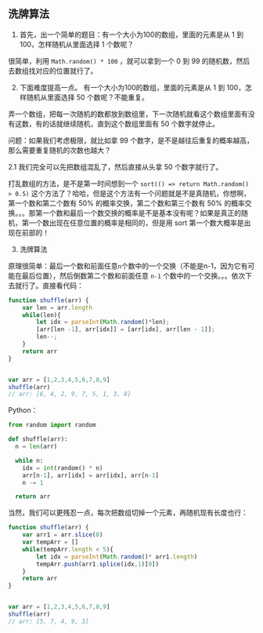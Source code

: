 ## 洗牌算法

1. 首先，出一个简单的题目：有一个大小为100的数组，里面的元素是从 1 到 100，怎样随机从里面选择 1 个数呢？

很简单，利用 `Math.random() * 100` ，就可以拿到一个 0 到 99 的随机数，然后去数组找对应的位置就行了。

2. 下面难度提高一点。 有一个大小为100的数组，里面的元素是从 1 到 100，怎样随机从里面选择 50 个数呢？不能重复。

弄一个数组，把每一次随机的数都放到数组里，下一次随机就看这个数组里面有没有这数，有的话就继续随机，直到这个数组里面有 50 个数字就停止。

问题：如果我们考虑极限，就比如拿 99 个数字，是不是越往后重复的概率越高，那么需要重复随机的次数也越大？


2.1 我们完全可以先把数组混乱了，然后直接从头拿 50 个数字就行了。

打乱数组的方法，是不是第一时间想到一个 `sort(() => return Math.random() > 0.5)` 这个方法了？哈哈，但是这个方法有一个问题就是不是真随机，你想啊，第一个数和第二个数有 50% 的概率交换，第二个数和第三个数有 50% 的概率交换。。。那第一个数和最后一个数交换的概率是不是基本没有呢？如果是真正的随机，第一个数出现在任意位置的概率是相同的，但是用 sort 第一个数大概率是出现在前部的！


3. 洗牌算法


原理很简单：最后一个数和前面任意`n`个数中的一个交换（不能是n-1，因为它有可能在最后位置），然后倒数第二个数和前面任意 `n-1` 个数中的一个交换。。。依次下去就行了。直接看代码：

```js
function shuffle(arr) {
	var len = arr.length
	while(len){
		let idx = parseInt(Math.random()*len);
		[arr[len -1], arr[idx]] = [arr[idx], arr[len - 1]];
		len--;
	}
	return arr
}


var arr = [1,2,3,4,5,6,7,8,9]
shuffle(arr)
// arr: [6, 4, 2, 9, 7, 5, 1, 3, 8]
```

Python：

```python
from random import random

def shuffle(arr):
  n = len(arr)

  while n:
    idx = int(random() * n)
	arr[n-1], arr[idx] = arr[idx], arr[n-1]
	n -= 1

  return arr
```

当然，我们可以更残忍一点，每次把数组切掉一个元素，再随机现有长度也行：

```js
function shuffle(arr) {
	var arr1 = arr.slice(0)
	var tempArr = []
	while(tempArr.length < 5){
		let idx = parseInt(Math.random()* arr1.length)
		tempArr.push(arr1.splice(idx,1)[0])
	}
	return arr
}


var arr = [1,2,3,4,5,6,7,8,9]
shuffle(arr)
// arr: [5, 7, 4, 9, 3]
```

